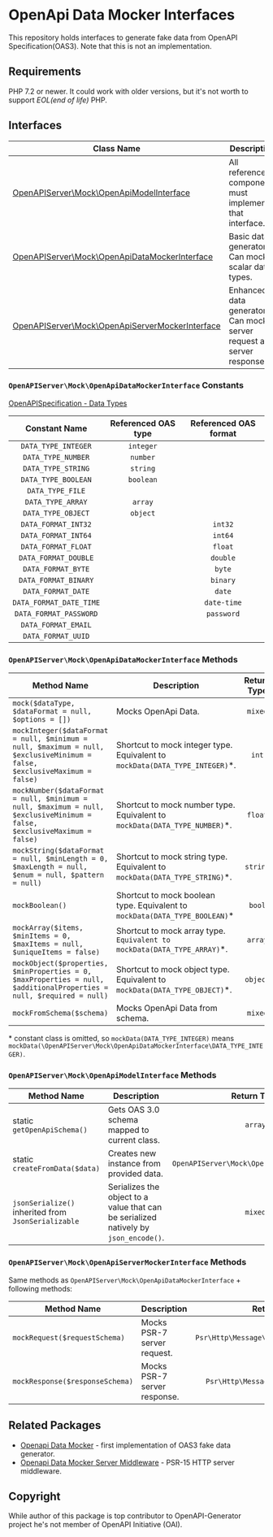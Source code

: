 # OpenApi Data Mocker Interfaces
This repository holds interfaces to generate fake data from OpenAPI Specification(OAS3). Note that this is not an implementation.

## Requirements
PHP 7.2 or newer. It could work with older versions, but it's not worth to support _EOL(end of life)_ PHP.

## Interfaces
|                                           Class Name                                         | Description |
|----------------------------------------------------------------------------------------------|-------------|
| [OpenAPIServer\Mock\OpenApiModelInterface](src/Mock/OpenApiModelInterface.php)               | All referenced components must implement that interface. |
| [OpenAPIServer\Mock\OpenApiDataMockerInterface](src/Mock/OpenApiDataMockerInterface.php)     | Basic data generator. Can mock scalar data types. |
| [OpenAPIServer\Mock\OpenApiServerMockerInterface](src/Mock/OpenApiServerMockerInterface.php) | Enhanced data generator. Can mock server request and server response. |

### `OpenAPIServer\Mock\OpenApiDataMockerInterface` Constants
[OpenAPISpecification - Data Types](https://github.com/OAI/OpenAPI-Specification/blob/master/versions/3.0.3.md#dataTypes)

| Constant Name           | Referenced OAS type | Referenced OAS format |
|:-----------------------:|:-------------------:|:---------------------:|
| `DATA_TYPE_INTEGER`     |     `integer`       |                       |
| `DATA_TYPE_NUMBER`      |     `number`        |                       |
| `DATA_TYPE_STRING`      |     `string`        |                       |
| `DATA_TYPE_BOOLEAN`     |     `boolean`       |                       |
| `DATA_TYPE_FILE`        |                     |                       |
| `DATA_TYPE_ARRAY`       |     `array`         |                       |
| `DATA_TYPE_OBJECT`      |     `object`        |                       |
| `DATA_FORMAT_INT32`     |                     |        `int32`        |
| `DATA_FORMAT_INT64`     |                     |        `int64`        |
| `DATA_FORMAT_FLOAT`     |                     |        `float`        |
| `DATA_FORMAT_DOUBLE`    |                     |        `double`       |
| `DATA_FORMAT_BYTE`      |                     |         `byte`        |
| `DATA_FORMAT_BINARY`    |                     |        `binary`       |
| `DATA_FORMAT_DATE`      |                     |         `date`        |
| `DATA_FORMAT_DATE_TIME` |                     |       `date-time`     |
| `DATA_FORMAT_PASSWORD`  |                     |       `password`      |
| `DATA_FORMAT_EMAIL`     |                     |                       |
| `DATA_FORMAT_UUID`      |                     |                       |

### `OpenAPIServer\Mock\OpenApiDataMockerInterface` Methods

|                    Method Name                      |                    Description                  | Return Type |
|-----------------------------------------------------|-------------------------------------------------|:-----------:|
| `mock($dataType, $dataFormat = null, $options = [])`| Mocks OpenApi Data.                             |   `mixed`   |
| `mockInteger($dataFormat = null, $minimum = null, $maximum = null, $exclusiveMinimum = false, $exclusiveMaximum = false)` | Shortcut to mock integer type. Equivalent to `mockData(DATA_TYPE_INTEGER)`\*. | `int`  |
| `mockNumber($dataFormat = null, $minimum = null, $maximum = null, $exclusiveMinimum = false, $exclusiveMaximum = false)` | Shortcut to mock number type. Equivalent to `mockData(DATA_TYPE_NUMBER)`\*. | `float` |
| `mockString($dataFormat = null, $minLength = 0, $maxLength = null, $enum = null, $pattern = null)` | Shortcut to mock string type. Equivalent to `mockData(DATA_TYPE_STRING)`\*. | `string` |
| `mockBoolean()` | Shortcut to mock boolean type. Equivalent to `mockData(DATA_TYPE_BOOLEAN)`\* | `bool` |
| `mockArray($items, $minItems = 0, $maxItems = null, $uniqueItems = false)` | Shortcut to mock array type. `Equivalent to mockData(DATA_TYPE_ARRAY)`\*. | `array` |
| `mockObject($properties, $minProperties = 0, $maxProperties = null, $additionalProperties = null, $required = null)` | Shortcut to mock object type. Equivalent to `mockData(DATA_TYPE_OBJECT)`\*. | `object` |
| `mockFromSchema($schema)` | Mocks OpenApi Data from schema. | `mixed` |

\* constant class is omitted, so `mockData(DATA_TYPE_INTEGER)` means `mockData(\OpenAPIServer\Mock\OpenApiDataMockerInterface\DATA_TYPE_INTEGER)`.

### `OpenAPIServer\Mock\OpenApiModelInterface` Methods
|                    Method Name                      |                                       Description                                    | Return Type |
|-----------------------------------------------------|--------------------------------------------------------------------------------------|:-----------:|
| static `getOpenApiSchema()`                         | Gets OAS 3.0 schema mapped to current class.                                         |   `array`   |
| static `createFromData($data)`                      | Creates new instance from provided data.                                             |   `OpenAPIServer\Mock\OpenApiModelInterface`   |
| `jsonSerialize()` inherited from `JsonSerializable` | Serializes the object to a value that can be serialized natively by `json_encode()`. |   `mixed`   |

### `OpenAPIServer\Mock\OpenApiServerMockerInterface` Methods
Same methods as `OpenAPIServer\Mock\OpenApiDataMockerInterface` + following methods:

|           Method Name           |         Description          |               Return Type                 |
|---------------------------------|------------------------------|:-----------------------------------------:|
| `mockRequest($requestSchema)`   | Mocks PSR-7 server request.  | `Psr\Http\Message\ServerRequestInterface` |
| `mockResponse($responseSchema)` | Mocks PSR-7 server response. | `Psr\Http\Message\ResponseInterface`      |

## Related Packages
* [Openapi Data Mocker](https://github.com/ybelenko/openapi-data-mocker) - first implementation of OAS3 fake data generator.
* [Openapi Data Mocker Server Middleware](https://github.com/ybelenko/openapi-data-mocker-server-middleware) - PSR-15 HTTP server middleware.

## Copyright
While author of this package is top contributor to OpenAPI-Generator project he's not member of OpenAPI Initiative (OAI).

